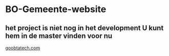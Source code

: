 ﻿# BO-Gemeente-website

## het project is niet nog in het development U kunt hem in de master vinden voor nu

<a href="https://goobtatech.com/" target="_blank">goobtatech.com</a>


